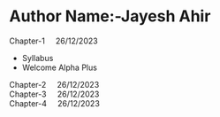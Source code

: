# Author Name:-Jayesh Ahir

Chapter-1 &nbsp;&nbsp;&nbsp;&nbsp;26/12/2023<br>
<ul>
<li>Syllabus</li>
<li>Welcome Alpha Plus</li>
</ul>
Chapter-2 &nbsp;&nbsp;&nbsp;&nbsp;26/12/2023<br>
Chapter-3 &nbsp;&nbsp;&nbsp;&nbsp;26/12/2023<br>
Chapter-4 &nbsp;&nbsp;&nbsp;&nbsp;26/12/2023<br>